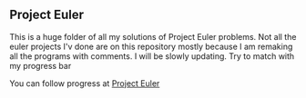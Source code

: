 ## Project Euler


This is a huge folder of all my solutions of Project Euler problems. Not all the euler projects I'v done are on this repository mostly because I am remaking all the programs with comments. I will be slowly updating. Try to match with my progress bar

You can follow progress at [Project Euler](https://projecteuler.net/progress=TheSoberRussian)
